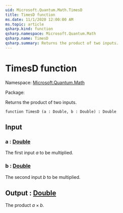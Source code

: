 ```yaml
---
uid: Microsoft.Quantum.Math.TimesD
title: TimesD function
ms.date: 11/1/2020 12:00:00 AM
ms.topic: article
qsharp.kind: function
qsharp.namespace: Microsoft.Quantum.Math
qsharp.name: TimesD
qsharp.summary: Returns the product of two inputs.
---
```


# TimesD function

Namespace: [Microsoft.Quantum.Math](xref:Microsoft.Quantum.Math)

Package: [](https://nuget.org/packages/)


Returns the product of two inputs.

```qsharp
function TimesD (a : Double, b : Double) : Double
```


## Input

### a : [Double](xref:microsoft.quantum.lang-ref.double)

The first input $a$ to be multiplied.


### b : [Double](xref:microsoft.quantum.lang-ref.double)

The second input $b$ to be multiplied.



## Output : [Double](xref:microsoft.quantum.lang-ref.double)

The product $a \times b$.